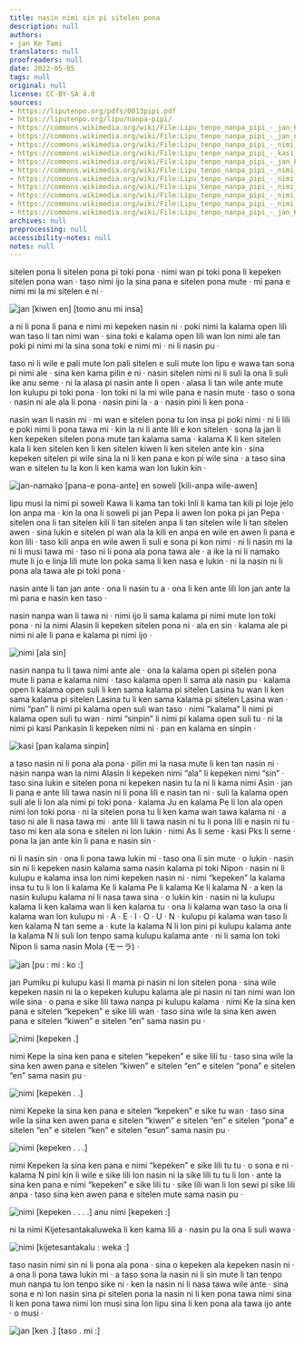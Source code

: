 ```yaml
---
title: nasin nimi sin pi sitelen pona
description: null
authors:
- jan Ke Tami
translators: null
proofreaders: null
date: 2022-05-05
tags: null
original: null
license: CC-BY-SA 4.0
sources:
- https://liputenpo.org/pdfs/0013pipi.pdf
- https://liputenpo.org/lipu/nanpa-pipi/
- https://commons.wikimedia.org/wiki/File:Lipu_tenpo_nanpa_pipi_-_jan_Ke_Tami_(nasin_pu).png
- https://commons.wikimedia.org/wiki/File:Lipu_tenpo_nanpa_pipi_-_jan_namako_Pepa_en_soweli_Kawa.png
- https://commons.wikimedia.org/wiki/File:Lipu_tenpo_nanpa_pipi_-_nimi_Alasin.png
- https://commons.wikimedia.org/wiki/File:Lipu_tenpo_nanpa_pipi_-_kasi_Pankasin.png
- https://commons.wikimedia.org/wiki/File:Lipu_tenpo_nanpa_pipi_-_jan_Pumiko.png
- https://commons.wikimedia.org/wiki/File:Lipu_tenpo_nanpa_pipi_-_nimi_Ke.png
- https://commons.wikimedia.org/wiki/File:Lipu_tenpo_nanpa_pipi_-_nimi_Kepe.png
- https://commons.wikimedia.org/wiki/File:Lipu_tenpo_nanpa_pipi_-_nimi_Kepeke.png
- https://commons.wikimedia.org/wiki/File:Lipu_tenpo_nanpa_pipi_-_nimi_Kepeken.png
- https://commons.wikimedia.org/wiki/File:Lipu_tenpo_nanpa_pipi_-_nimi_Kijetesantakaluweka.png
- https://commons.wikimedia.org/wiki/File:Lipu_tenpo_nanpa_pipi_-_jan_Ke_Tami_(nasin_sitelen_kalama).png
archives: null
preprocessing: null
accessibility-notes: null
notes: null
---
```


sitelen pona li sitelen pona pi toki pona · nimi wan pi toki pona li kepeken sitelen pona wan · taso nimi ijo la sina pana e sitelen pona mute · mi pana e nimi mi la mi sitelen e ni ·

![jan [kiwen en] [tomo anu mi insa]](https://upload.wikimedia.org/wikipedia/commons/7/75/Lipu_tenpo_nanpa_pipi_-_jan_Ke_Tami_%28nasin_pu%29.png)

a ni li pona li pana e nimi mi kepeken nasin ni · poki nimi la kalama open lili wan taso li tan nimi wan · sina toki e kalama open lili wan lon nimi ale tan poki pi nimi mi la sina sona toki e nimi mi · ni li nasin pu ·

taso ni li wile e pali mute lon pali sitelen e suli mute lon lipu e wawa tan sona pi nimi ale · sina ken kama pilin e ni · nasin sitelen nimi ni li suli la ona li suli ike anu seme · ni la alasa pi nasin ante li open · alasa li tan wile ante mute lon kulupu pi toki pona · lon toki ni la mi wile pana e nasin mute · taso o sona · nasin ni ale ala li pona · nasin pini la · a · nasin pini li ken pona ·

nasin wan li nasin mi · mi wan e sitelen pona tu lon insa pi poki nimi · ni li lili e poki nimi li pona tawa mi · kin la ni li ante lili e kon sitelen · sona la jan li ken kepeken sitelen pona mute tan kalama sama · kalama K li ken sitelen kala li ken sitelen ken li ken sitelen kiwen li ken sitelen ante kin · sina kepeken sitelen pi wile sina la ni li ken pana e kon pi wile sina · a taso sina wan e sitelen tu la kon li ken kama wan lon lukin kin ·

![jan-namako [pana-e pona-ante] en soweli [kili-anpa wile-awen]](https://upload.wikimedia.org/wikipedia/commons/8/8f/Lipu_tenpo_nanpa_pipi_-_jan_namako_Pepa_en_soweli_Kawa.png)

lipu musi la nimi pi soweli Kawa li kama tan toki Inli li kama tan kili pi loje jelo lon anpa ma · kin la ona li soweli pi jan Pepa li awen lon poka pi jan Pepa · sitelen ona li tan sitelen kili li tan sitelen anpa li tan sitelen wile li tan sitelen awen · sina lukin e sitelen pi wan ala la kili en anpa en wile en awen li pana e kon lili · taso kili anpa en wile awen li suli e sona pi kon nimi · ni li nasin mi la ni li musi tawa mi · taso ni li pona ala pona tawa ale · a ike la ni li namako mute li jo e linja lili mute lon poka sama li ken nasa e lukin · ni la nasin ni li pona ala tawa ale pi toki pona ·

nasin ante li tan jan ante · ona li nasin tu a · ona li ken ante lili lon jan ante la mi pana e nasin ken taso ·

nasin nanpa wan li tawa ni · nimi ijo li sama kalama pi nimi mute lon toki pona · ni la nimi Alasin li kepeken sitelen pona ni · ala en sin · kalama ale pi nimi ni ale li pana e kalama pi nimi ijo ·

![nimi [ala sin]](https://upload.wikimedia.org/wikipedia/commons/7/74/Lipu_tenpo_nanpa_pipi_-_nimi_Alasin.png)

nasin nanpa tu li tawa nimi ante ale · ona la kalama open pi sitelen pona mute li pana e kalama nimi · taso kalama open li sama ala nasin pu · kalama open li kalama open suli li ken sama kalama pi sitelen Lasina tu wan li ken sama kalama pi sitelen Lasina tu li ken sama kalama pi sitelen Lasina wan · nimi “pan” li nimi pi kalama open suli wan taso · nimi “kalama” li nimi pi kalama open suli tu wan · nimi “sinpin” li nimi pi kalama open suli tu · ni la nimi pi kasi Pankasin li kepeken nimi ni · pan en kalama en sinpin ·

![kasi [pan kalama sinpin]](https://upload.wikimedia.org/wikipedia/commons/a/a1/Lipu_tenpo_nanpa_pipi_-_kasi_Pankasin.png)

a taso nasin ni li pona ala pona · pilin mi la nasa mute li ken tan nasin ni · nasin nanpa wan la nimi Alasin li kepeken nimi “ala” li kepeken nimi “sin” · taso sina lukin e sitelen pona ni kepeken nasin tu la ni li kama nimi Asin · jan li pana e ante lili tawa nasin ni li pona lili e nasin tan ni · suli la kalama open suli ale li lon ala nimi pi toki pona · kalama Ju en kalama Pe li lon ala open nimi lon toki pona · ni la sitelen pona tu li ken kama wan tawa kalama ni · a taso ni ale li nasa tawa mi · ante lili li tawa nasin ni tu li pona lili e nasin ni tu · taso mi ken ala sona e sitelen ni lon lukin · nimi As li seme · kasi Pks li seme · pona la jan ante kin li pana e nasin sin ·

ni li nasin sin · ona li pona tawa lukin mi · taso ona li sin mute · o lukin · nasin sin ni li kepeken nasin kalama sama nasin kalama pi toki Nipon · nasin ni li kulupu e kalama insa lon nimi kepeken nasin ni · nimi “kepeken” la kalama insa tu tu li lon li kalama Ke li kalama Pe li kalama Ke li kalama N · a ken la nasin kulupu kalama ni li nasa tawa sina · o lukin kin · nasin ni la kulupu kalama li ken kalama wan li ken kalama tu · ona li kalama wan taso la ona li kalama wan lon kulupu ni · A · E · I · O · U · N · kulupu pi kalama wan taso li ken kalama N tan seme a · kute la kalama N li lon pini pi kulupu kalama ante la kalama N li suli lon tenpo sama kulupu kalama ante · ni li sama lon toki Nipon li sama nasin Mola (モーラ) ·

![jan [pu : mi : ko :]](https://upload.wikimedia.org/wikipedia/commons/a/a6/Lipu_tenpo_nanpa_pipi_-_jan_Pumiko.png)

jan Pumiku pi kulupu kasi li mama pi nasin ni lon sitelen pona · sina wile kepeken nasin ni la o kepeken kulupu kalama ale pi nasin ni tan nimi wan lon wile sina · o pana e sike lili tawa nanpa pi kulupu kalama · nimi Ke la sina ken pana e sitelen “kepeken” e sike lili wan · taso sina wile la sina ken awen pana e sitelen “kiwen” e sitelen “en” sama nasin pu ·

![nimi [kepeken .]](https://upload.wikimedia.org/wikipedia/commons/4/4d/Lipu_tenpo_nanpa_pipi_-_nimi_Ke.png)

nimi Kepe la sina ken pana e sitelen “kepeken” e sike lili tu · taso sina wile la sina ken awen pana e sitelen “kiwen” e sitelen “en” e sitelen “pona” e sitelen “en” sama nasin pu ·

![nimi [kepeken . .]](https://upload.wikimedia.org/wikipedia/commons/e/e9/Lipu_tenpo_nanpa_pipi_-_nimi_Kepe.png)

nimi Kepeke la sina ken pana e sitelen “kepeken” e sike tu wan · taso sina wile la sina ken awen pana e sitelen “kiwen” e sitelen “en” e sitelen “pona” e sitelen “en” e sitelen “ken” e sitelen “esun” sama nasin pu ·

![nimi [kepeken . . .]](https://upload.wikimedia.org/wikipedia/commons/8/85/Lipu_tenpo_nanpa_pipi_-_nimi_Kepeke.png)

nimi Kepeken la sina ken pana e nimi “kepeken” e sike lili tu tu · o sona e ni · kalama N pini kin li wile e sike lili lon nasin ni la sike lili tu tu li lon · ante la sina ken pana e nimi “kepeken” e sike lili tu · sike lili wan li lon sewi pi sike lili anpa · taso sina ken awen pana e sitelen mute sama nasin pu ·

![nimi [kepeken . . . .] anu nimi [kepeken :]](https://upload.wikimedia.org/wikipedia/commons/1/1c/Lipu_tenpo_nanpa_pipi_-_nimi_Kepeken.png)

ni la nimi Kijetesantakaluweka li ken kama lili a · nasin pu la ona li suli wawa ·

![nimi [kijetesantakalu : weka :]](https://upload.wikimedia.org/wikipedia/commons/8/80/Lipu_tenpo_nanpa_pipi_-_nimi_Kijetesantakaluweka.png)

taso nasin nimi sin ni li pona ala pona · sina o kepeken ala kepeken nasin ni · a ona li pona tawa lukin mi · a taso sona la nasin ni li sin mute li tan tenpo mun nanpa tu lon tenpo sike ni · ken la nasin ni li nasa tawa wile ante · sina sona e ni lon nasin sina pi sitelen pona la nasin ni li ken pona tawa nimi sina li ken pona tawa nimi lon musi sina lon lipu sina li ken pona ala tawa ijo ante · o musi ·

![jan [ken .] [taso . mi :]](https://upload.wikimedia.org/wikipedia/commons/c/c4/Lipu_tenpo_nanpa_pipi_-_jan_Ke_Tami_%28nasin_sitelen_kalama%29.png)